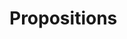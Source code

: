 # Propositions



<!---
Local Variables:
mode: outline
coding: iso-latin-1
outline-regexp: "#+"
End:
-->
